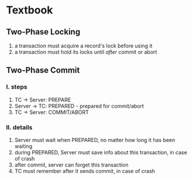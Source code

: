 # Textbook
## Two-Phase Locking
1. a transaction must acquire a record's lock before using it
2. a transaction must hold its locks until *after* commit or abort
## Two-Phase Commit
### I. steps
1. TC -> Server: PREPARE
2. Server -> TC: PREPARED - prepared for commit/abort
3. TC -> Server: COMMIT/ABORT
### II. details
1. Server must wait when PREPARED, no matter how long it has been waiting
2. during PREPARED, Server must save info about this transaction, in case of crash
3. after commit, server can forget this transaction
4. TC must remember after it sends commit, in case of crash